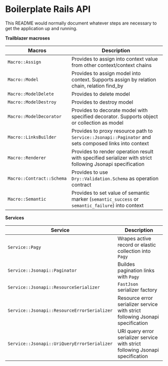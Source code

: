 # Boilerplate Rails API

This README would normally document whatever steps are necessary to get the
application up and running.

**Trailblazer macroses**

| Macros | Description |
| --- | --- |
| ```Macro::Assign``` | Provides to assign into context value from other context/context chains |
| ```Macro::Model``` | Provides to assign model into context. Supports assign by relation chain, relation find_by|
| ```Macro::ModelDelete``` | Provides to delete model |
| ```Macro::ModelDestroy``` | Provides to destroy model |
| ```Macro::ModelDecorator``` | Provides to decorate model with specified decorator. Supports object or collection as model |
| ```Macro::LinksBuilder``` | Provides to proxy resource path to ```Service::Jsonapi::Paginator``` and sets composed links into context |
| ```Macro::Renderer``` | Provides to render operation result with specified serializer with strict following Jsonapi specification |
| ```Macro::Contract::Schema``` | Provides to use ```Dry::Validation.Schema``` as operation contract |
| ```Macro::Semantic``` | Provides to set value of semantic marker (```semantic_success``` or ```semantic_failure```) into context |

**Services**

| Service | Description |
| --- | --- |
| ```Service::Pagy``` | Wrapes active record or elastic collection into ```Pagy``` |
| ```Service::Jsonapi::Paginator``` | Buildes pagination links with ```Pagy``` |
| ```Service::Jsonapi::ResourceSerializer``` | ```FastJson``` serializer factory |
| ```Service::Jsonapi::ResourceErrorSerializer``` | Resource error serializer service with strict following Jsonapi specification |
| ```Service::Jsonapi::UriQueryErrorSerializer``` | URI query error serializer service with strict following Jsonapi specification |
